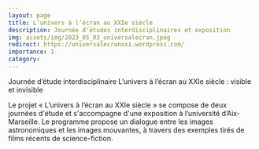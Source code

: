 ```yaml
---
layout: page
title: L’univers à l’écran au XXIe siècle 
description: Journée d'études interdisciplinaires et exposition 
img: assets/img/2023_05_03_universalecran.jpeg
redirect: https://universalecranxxi.wordpress.com/
importance: 1
category: 
---
```


Journée d’étude interdisciplinaire L’univers à l’écran au XXIe siècle : visible et invisible

Le projet « L’univers à l’écran au XXIe siècle » se compose de deux journées d'étude et s'accompagne d'une exposition à l’université d’Aix-Marseille. Le programme propose un dialogue entre les images astronomiques et les images mouvantes, à travers des exemples tirés de films récents de science-fiction.

